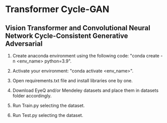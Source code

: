 # Transformer Cycle-GAN
## Vision Transformer and Convolutional Neural Network Cycle-Consistent Generative Adversarial

1. Create anaconda environment using the following code: "conda create -n <env_name> python=3.9".

2. Activate your environment: "conda activate <env_name>".

3. Open requirements.txt file and install libraries one by one.

4. Download EyeQ and/or Mendeley datasets and place them in datasets folder accordingly.

5. Run Train.py selecting the dataset.

6. Run Test.py selecting the dataset.
